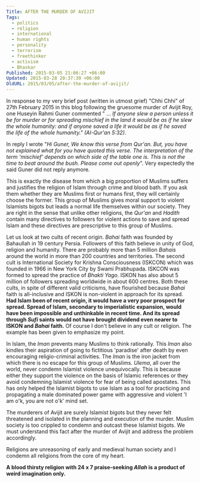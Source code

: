 ```yaml
---
Title: AFTER THE MURDER OF AVIJIT
Tags:
  - politics
  - religion
  - international
  - human rights
  - personality
  - terrorism
  - freethinker
  - activism
  - Bhaskar
Published: 2015-03-05 21:06:27 +06:00
Updated: 2015-03-28 20:37:39 +06:00
OldURL: 2015/03/05/after-the-murder-of-avijit/
---
```


In response to my very brief post (written in utmost grief) "Chhi Chhi" of 27th February 2015 in this blog following the gruesome murder of Avijit Roy, one Huseyin Rahmi Guner commented " … <em>If anyone slew a person unless it be for murder or for spreading mischief in the land it would be as if he slew the whole humanity: and if anyone saved a life it would be as if he saved the life of the whole humanity." (Al-Qur'an 5:32)</em>. 

In reply I wrote "<em>Hi Guner, We know this verse from Qur'an. But, you have not explained what for you have quoted this verse. The interpretation of the term 'mischief' depends on which side of the table one is. This is not the time to beat around the bush. Please come out openly</em>". Very expectedly the said Guner did not reply anymore. 

This is exactly the disease from which a big proportion of Muslims suffers and justifies the religion of Islam through crime and blood bath. If you ask them whether they are Muslims first or humans first, they will certainly choose the former. This group of Muslims gives moral support to violent Islamists bigots but leads a normal life themselves within our society. They are right in the sense that unlike other religions, the <em>Qur'an</em> and <em>Hadith</em> contain many directives to followers for violent actions to save and spread Islam and these directives are prescriptive to this group of Muslims.

Let us look at two cults of recent origin.  <em>Bahai</em> faith was founded by Bahaullah in 19 century Persia. Followers of this faith believe in unity of God, religion and humanity. There are probably more than 5 million <em>Bahais</em> around the world in more than 200 countries and territories. The second cult is International Society for Krishna Consciousness (ISKCON) which was founded in 1966 in New York City by Swami Prabhupada. ISKCON was formed to spread the practice of <em>Bhakti Yago</em>. ISKON has also about 5 million of followers spreading worldwide in about 600 centres. Both these cults, in spite of different valid criticisms, have flourished because <em>Bahai</em> faith is all-inclusive and ISKON is non-violent in approach for its spread. <strong>Had Islam been of recent origin, it would have a very poor prospect for spread. Spread of Islam, secondary to imperialistic  expansion, would have been impossible and unthinkable in recent time. And its spread through <em>Sufi</em> saints would not have brought dividend even nearer to ISKON and <em>Bahai</em> faith.</strong> Of course I don't believe in any cult or religion. The example has been given to emphasize my point.

In Islam, the <em>Iman</em> prevents many Muslims to think rationally. This <em>Iman</em> also kindles their aspiration of going to fictitious 'paradise' after death by even encouraging religio-criminal activities. The <em>Iman</em> is the iron jacket from which there is no escape for this group of Muslims. <em>Ulema</em>, all over the world, never condemn Islamist violence unequivocally. This is because either they support the violence on the basis of Islamic references or they avoid condemning Islamist violence for fear of being called apostates. This has only helped the Islamist bigots to use Islam as a tool for practicing and propagating a male dominated power game with aggressive and violent 'I am o'k, you are not o'k' mind set. 

The murderers of Avijit are surely Islamist bigots but they never felt threatened and isolated in the planning and execution of the murder. Muslim society is too crippled to condemn and outcast these Islamist bigots. We must understand this fact after the murder of Avijit and address the problem accordingly. 

Religions are unreasoning of early and medieval human society and I condemn all religions from the core of my heart. 

<strong>A blood thirsty religion with 24 x 7 praise-seeking <em>Allah</em> is a product of weird imagination only.</strong>


